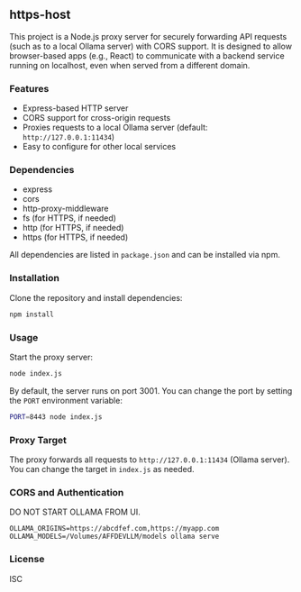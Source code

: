 ## https-host

This project is a Node.js proxy server for securely forwarding API requests (such as to a local Ollama server) with CORS support. It is designed to allow browser-based apps (e.g., React) to communicate with a backend service running on localhost, even when served from a different domain.

### Features
- Express-based HTTP server
- CORS support for cross-origin requests
- Proxies requests to a local Ollama server (default: `http://127.0.0.1:11434`)
- Easy to configure for other local services

### Dependencies
- express
- cors
- http-proxy-middleware
- fs (for HTTPS, if needed)
- http (for HTTPS, if needed)
- https (for HTTPS, if needed)

All dependencies are listed in `package.json` and can be installed via npm.

### Installation
Clone the repository and install dependencies:

```bash
npm install
```

### Usage
Start the proxy server:

```bash
node index.js
```

By default, the server runs on port 3001. You can change the port by setting the `PORT` environment variable:

```bash
PORT=8443 node index.js
```

### Proxy Target
The proxy forwards all requests to `http://127.0.0.1:11434` (Ollama server). You can change the target in `index.js` as needed.

### CORS and Authentication
DO NOT START OLLAMA FROM UI.
```
OLLAMA_ORIGINS=https://abcdfef.com,https://myapp.com OLLAMA_MODELS=/Volumes/AFFDEVLLM/models ollama serve
```


### License
ISC
